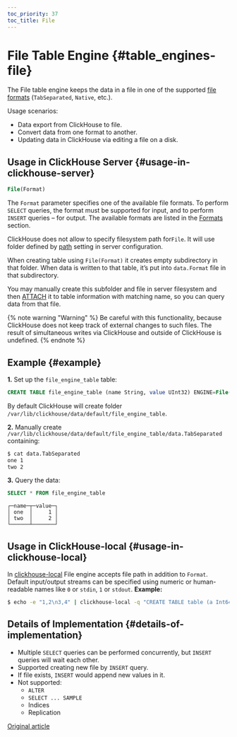 ```yaml
---
toc_priority: 37
toc_title: File
---
```


# File Table Engine {#table_engines-file}

The File table engine keeps the data in a file in one of the supported [file formats](../../../interfaces/formats.md#formats) (`TabSeparated`, `Native`, etc.).

Usage scenarios:

-   Data export from ClickHouse to file.
-   Convert data from one format to another.
-   Updating data in ClickHouse via editing a file on a disk.

## Usage in ClickHouse Server {#usage-in-clickhouse-server}

``` sql
File(Format)
```

The `Format` parameter specifies one of the available file formats. To perform
`SELECT` queries, the format must be supported for input, and to perform
`INSERT` queries – for output. The available formats are listed in the
[Formats](../../../interfaces/formats.md#formats) section.

ClickHouse does not allow to specify filesystem path for`File`. It will use folder defined by [path](../../../operations/server-configuration-parameters/settings.md) setting in server configuration.

When creating table using `File(Format)` it creates empty subdirectory in that folder. When data is written to that table, it’s put into `data.Format` file in that subdirectory.

You may manually create this subfolder and file in server filesystem and then [ATTACH](../../../sql-reference/statements/attach.md) it to table information with matching name, so you can query data from that file.

{% note warning "Warning" %}
    Be careful with this functionality, because ClickHouse does not keep track of external changes to such files. The result of simultaneous writes via ClickHouse and outside of ClickHouse is undefined.
{% endnote %}

## Example {#example}

**1.** Set up the `file_engine_table` table:

``` sql
CREATE TABLE file_engine_table (name String, value UInt32) ENGINE=File(TabSeparated)
```

By default ClickHouse will create folder `/var/lib/clickhouse/data/default/file_engine_table`.

**2.** Manually create `/var/lib/clickhouse/data/default/file_engine_table/data.TabSeparated` containing:

``` bash
$ cat data.TabSeparated
one 1
two 2
```

**3.** Query the data:

``` sql
SELECT * FROM file_engine_table
```

``` text
┌─name─┬─value─┐
│ one  │     1 │
│ two  │     2 │
└──────┴───────┘
```

## Usage in ClickHouse-local {#usage-in-clickhouse-local}

In [clickhouse-local](../../../operations/utilities/clickhouse-local.md) File engine accepts file path in addition to `Format`. Default input/output streams can be specified using numeric or human-readable names like `0` or `stdin`, `1` or `stdout`.
**Example:**

``` bash
$ echo -e "1,2\n3,4" | clickhouse-local -q "CREATE TABLE table (a Int64, b Int64) ENGINE = File(CSV, stdin); SELECT a, b FROM table; DROP TABLE table"
```

## Details of Implementation {#details-of-implementation}

-   Multiple `SELECT` queries can be performed concurrently, but `INSERT` queries will wait each other.
-   Supported creating new file by `INSERT` query.
-   If file exists, `INSERT` would append new values in it.
-   Not supported:
    -   `ALTER`
    -   `SELECT ... SAMPLE`
    -   Indices
    -   Replication

[Original article](https://clickhouse.tech/docs/en/operations/table_engines/file/) <!--hide-->
